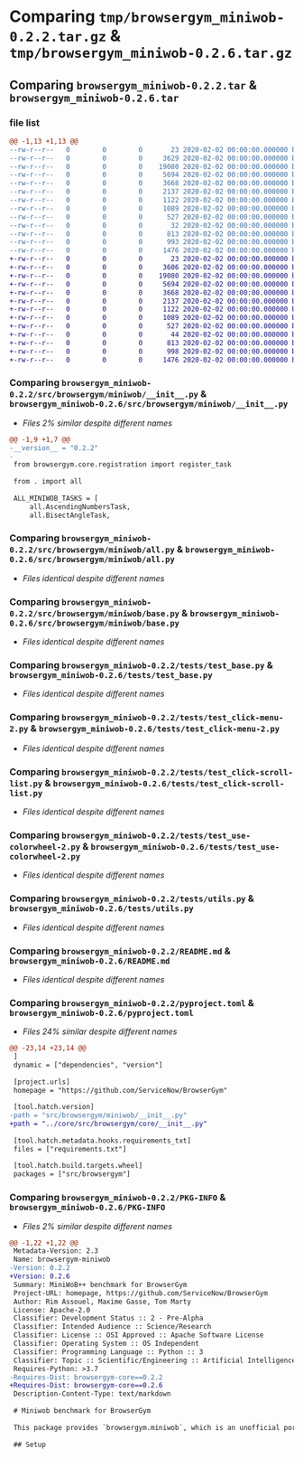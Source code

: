 # Comparing `tmp/browsergym_miniwob-0.2.2.tar.gz` & `tmp/browsergym_miniwob-0.2.6.tar.gz`

## Comparing `browsergym_miniwob-0.2.2.tar` & `browsergym_miniwob-0.2.6.tar`

### file list

```diff
@@ -1,13 +1,13 @@
--rw-r--r--   0        0        0       23 2020-02-02 00:00:00.000000 browsergym_miniwob-0.2.2/requirements.txt
--rw-r--r--   0        0        0     3629 2020-02-02 00:00:00.000000 browsergym_miniwob-0.2.2/src/browsergym/miniwob/__init__.py
--rw-r--r--   0        0        0    19080 2020-02-02 00:00:00.000000 browsergym_miniwob-0.2.2/src/browsergym/miniwob/all.py
--rw-r--r--   0        0        0     5694 2020-02-02 00:00:00.000000 browsergym_miniwob-0.2.2/src/browsergym/miniwob/base.py
--rw-r--r--   0        0        0     3668 2020-02-02 00:00:00.000000 browsergym_miniwob-0.2.2/tests/test_base.py
--rw-r--r--   0        0        0     2137 2020-02-02 00:00:00.000000 browsergym_miniwob-0.2.2/tests/test_click-menu-2.py
--rw-r--r--   0        0        0     1122 2020-02-02 00:00:00.000000 browsergym_miniwob-0.2.2/tests/test_click-scroll-list.py
--rw-r--r--   0        0        0     1089 2020-02-02 00:00:00.000000 browsergym_miniwob-0.2.2/tests/test_use-colorwheel-2.py
--rw-r--r--   0        0        0      527 2020-02-02 00:00:00.000000 browsergym_miniwob-0.2.2/tests/utils.py
--rw-r--r--   0        0        0       32 2020-02-02 00:00:00.000000 browsergym_miniwob-0.2.2/.gitignore
--rw-r--r--   0        0        0      813 2020-02-02 00:00:00.000000 browsergym_miniwob-0.2.2/README.md
--rw-r--r--   0        0        0      993 2020-02-02 00:00:00.000000 browsergym_miniwob-0.2.2/pyproject.toml
--rw-r--r--   0        0        0     1476 2020-02-02 00:00:00.000000 browsergym_miniwob-0.2.2/PKG-INFO
+-rw-r--r--   0        0        0       23 2020-02-02 00:00:00.000000 browsergym_miniwob-0.2.6/requirements.txt
+-rw-r--r--   0        0        0     3606 2020-02-02 00:00:00.000000 browsergym_miniwob-0.2.6/src/browsergym/miniwob/__init__.py
+-rw-r--r--   0        0        0    19080 2020-02-02 00:00:00.000000 browsergym_miniwob-0.2.6/src/browsergym/miniwob/all.py
+-rw-r--r--   0        0        0     5694 2020-02-02 00:00:00.000000 browsergym_miniwob-0.2.6/src/browsergym/miniwob/base.py
+-rw-r--r--   0        0        0     3668 2020-02-02 00:00:00.000000 browsergym_miniwob-0.2.6/tests/test_base.py
+-rw-r--r--   0        0        0     2137 2020-02-02 00:00:00.000000 browsergym_miniwob-0.2.6/tests/test_click-menu-2.py
+-rw-r--r--   0        0        0     1122 2020-02-02 00:00:00.000000 browsergym_miniwob-0.2.6/tests/test_click-scroll-list.py
+-rw-r--r--   0        0        0     1089 2020-02-02 00:00:00.000000 browsergym_miniwob-0.2.6/tests/test_use-colorwheel-2.py
+-rw-r--r--   0        0        0      527 2020-02-02 00:00:00.000000 browsergym_miniwob-0.2.6/tests/utils.py
+-rw-r--r--   0        0        0       44 2020-02-02 00:00:00.000000 browsergym_miniwob-0.2.6/.gitignore
+-rw-r--r--   0        0        0      813 2020-02-02 00:00:00.000000 browsergym_miniwob-0.2.6/README.md
+-rw-r--r--   0        0        0      998 2020-02-02 00:00:00.000000 browsergym_miniwob-0.2.6/pyproject.toml
+-rw-r--r--   0        0        0     1476 2020-02-02 00:00:00.000000 browsergym_miniwob-0.2.6/PKG-INFO
```

### Comparing `browsergym_miniwob-0.2.2/src/browsergym/miniwob/__init__.py` & `browsergym_miniwob-0.2.6/src/browsergym/miniwob/__init__.py`

 * *Files 2% similar despite different names*

```diff
@@ -1,9 +1,7 @@
-__version__ = "0.2.2"
-
 from browsergym.core.registration import register_task
 
 from . import all
 
 ALL_MINIWOB_TASKS = [
     all.AscendingNumbersTask,
     all.BisectAngleTask,
```

### Comparing `browsergym_miniwob-0.2.2/src/browsergym/miniwob/all.py` & `browsergym_miniwob-0.2.6/src/browsergym/miniwob/all.py`

 * *Files identical despite different names*

### Comparing `browsergym_miniwob-0.2.2/src/browsergym/miniwob/base.py` & `browsergym_miniwob-0.2.6/src/browsergym/miniwob/base.py`

 * *Files identical despite different names*

### Comparing `browsergym_miniwob-0.2.2/tests/test_base.py` & `browsergym_miniwob-0.2.6/tests/test_base.py`

 * *Files identical despite different names*

### Comparing `browsergym_miniwob-0.2.2/tests/test_click-menu-2.py` & `browsergym_miniwob-0.2.6/tests/test_click-menu-2.py`

 * *Files identical despite different names*

### Comparing `browsergym_miniwob-0.2.2/tests/test_click-scroll-list.py` & `browsergym_miniwob-0.2.6/tests/test_click-scroll-list.py`

 * *Files identical despite different names*

### Comparing `browsergym_miniwob-0.2.2/tests/test_use-colorwheel-2.py` & `browsergym_miniwob-0.2.6/tests/test_use-colorwheel-2.py`

 * *Files identical despite different names*

### Comparing `browsergym_miniwob-0.2.2/tests/utils.py` & `browsergym_miniwob-0.2.6/tests/utils.py`

 * *Files identical despite different names*

### Comparing `browsergym_miniwob-0.2.2/README.md` & `browsergym_miniwob-0.2.6/README.md`

 * *Files identical despite different names*

### Comparing `browsergym_miniwob-0.2.2/pyproject.toml` & `browsergym_miniwob-0.2.6/pyproject.toml`

 * *Files 24% similar despite different names*

```diff
@@ -23,14 +23,14 @@
 ]
 dynamic = ["dependencies", "version"]
 
 [project.urls]
 homepage = "https://github.com/ServiceNow/BrowserGym"
 
 [tool.hatch.version]
-path = "src/browsergym/miniwob/__init__.py"
+path = "../core/src/browsergym/core/__init__.py"
 
 [tool.hatch.metadata.hooks.requirements_txt]
 files = ["requirements.txt"]
 
 [tool.hatch.build.targets.wheel]
 packages = ["src/browsergym"]
```

### Comparing `browsergym_miniwob-0.2.2/PKG-INFO` & `browsergym_miniwob-0.2.6/PKG-INFO`

 * *Files 2% similar despite different names*

```diff
@@ -1,22 +1,22 @@
 Metadata-Version: 2.3
 Name: browsergym-miniwob
-Version: 0.2.2
+Version: 0.2.6
 Summary: MiniWoB++ benchmark for BrowserGym
 Project-URL: homepage, https://github.com/ServiceNow/BrowserGym
 Author: Rim Assouel, Maxime Gasse, Tom Marty
 License: Apache-2.0
 Classifier: Development Status :: 2 - Pre-Alpha
 Classifier: Intended Audience :: Science/Research
 Classifier: License :: OSI Approved :: Apache Software License
 Classifier: Operating System :: OS Independent
 Classifier: Programming Language :: Python :: 3
 Classifier: Topic :: Scientific/Engineering :: Artificial Intelligence
 Requires-Python: >3.7
-Requires-Dist: browsergym-core==0.2.2
+Requires-Dist: browsergym-core==0.2.6
 Description-Content-Type: text/markdown
 
 # Miniwob benchmark for BrowserGym
 
 This package provides `browsergym.miniwob`, which is an unofficial port of the [MiniWoB++](https://miniwob.farama.org/) benchmark for BrowserGym.
 
 ## Setup
```

